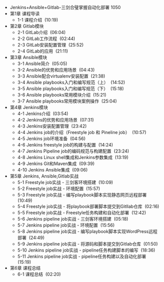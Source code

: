 - Jenkins+Ansible+Gitlab-三剑合璧掌握自动化部署 1050
- 第1章 课程导读
	- 1-1 课程介绍  (10:19)
- 第2章 Gitlab模块
	- 2-1 GitLab介绍  (06:04)
	- 2-2 GitLab工作流程  (02:44)
	- 2-3 GitLab安装配置管理  (25:52)
	- 2-4 GitLab的应用  (21:11)
- 第3章 Ansible模块
	- 3-1 Ansible简介  (05:05)
	- 3-2 Ansible的优势和应用场景  (04:43)
	- 3-3 Ansible配合virtualenv安装配置  (21:38)
	- 3-4 Ansible playbooks入门和编写规范（上）  (14:52)
	- 3-5 Ansible playbooks入门和编写规范（下）  (15:18)
	- 3-6 Ansible playbooks常用模块介绍  (15:21)
	- 3-7 Ansible playbooks常用模块案例操作  (25:04)
- 第4章 Jenkins模块
	- 4-1 Jenkins介绍  (03:54)
	- 4-2 Jenkins的优势和应用场景  (07:31)
	- 4-3 Jenkins安装配置管理  (23:42)
	- 4-4 Jenkins job的介绍（Freestyle job 和 Pineline job）  (10:57)
	- 4-5 Jenkins job环境准备  (04:56)
	- 4-6 Jenkins freestyle job的构建与配置  (14:24)
	- 4-7 Jenkins Pipeline job的编码规范与构建配置  (23:24)
	- 4-8 Jenkins Linux shell集成和Jenkins参数集成  (13:19)
	- 4-9 Jenkins Git和Maven集成  (09:39)
	- 4-10 Jenkins Ansible集成  (09:06)
- 第5章 Jenkins, Ansible,Gitlab实战
	- 5-1 Freestyle job实战 - 三剑客环境搭建  (10:09)
	- 5-2 Freestyle job实战 - 环境配置  (15:57)
	- 5-3 Freestyle job实战 - 编写playbook脚本实现静态网页远程部署  (10:49)
	- 5-4 Freestyle job实战 - 将playbook部署脚本提交到Gitllab仓库  (02:16)
	- 5-5 Freestyle job实战 - Freestyle任务构建和自动化部署  (12:42)
	- 5-6 Jenkins pipeline job实战 - 三剑客环境搭建  (05:18)
	- 5-7 Jenkins pipeline job实战 - 环境配置  (15:56)
	- 5-8 Jenkins pipeline job实战 - 编写playbook脚本实现WordPress远程部署  (24:49)
	- 5-9 Jenkins pipeline job实战 - 将源码和脚本提交到Gitlab仓库  (01:50)
	- 5-10 Jenkins pipeline job实战 - pipeline任务构建脚本的编写  (18:36)
	- 5-11 Jenkins pipeline job实战 - pipeline任务构建以及自动化部署  (15:19)
- 第6章 课程总结
	- 6-1 课程总结  (02:20)